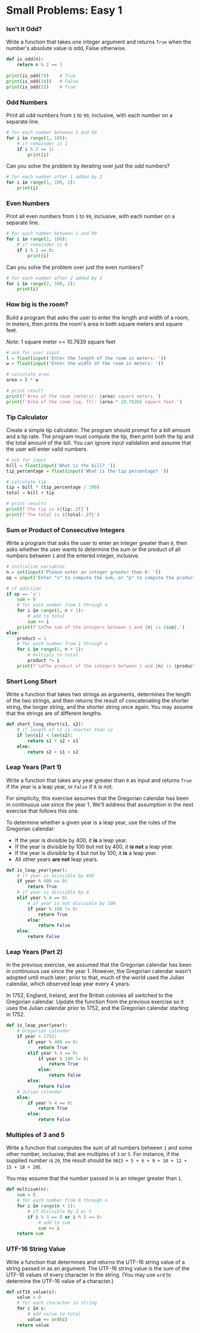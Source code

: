 # Small Problems: Easy 1

### Isn't it Odd?

Write a function that takes one integer argument and returns `True` when the number's absolute value is odd, False otherwise.

```python
def is_odd(n):
    return n % 2 == 1
    
print(is_odd(7))    # True
print(is_odd(10))   # False
print(is_odd(5))    # True
```

### Odd Numbers

Print all odd numbers from `1` to `99`, inclusive, with each number on a separate line.

```python
# for each number between 1 and 99
for i in range(1, 100):
    # if remainder is 1
    if i % 2 == 1:
        print(i)
```

Can you solve the problem by iterating over just the odd numbers?

```python
# for each number after 1 added by 2
for i in range(1, 100, 2):
    print(i)
```

### Even Numbers

Print all even numbers from `1` to `99`, inclusive, with each number on a separate line.

```python
# for each number between 1 and 99
for i in range(1, 100):
    # if remainder is 0
    if i % 2 == 0:
        print(i)
```

Can you solve the problem over just the even numbers?

```python
# for each number after 2 added by 2
for i in range(2, 100, 2):
    print(i)
```

### How big is the room?

Build a program that asks the user to enter the length and width of a  room, in meters, then prints the room's area in both square meters and  square feet.

*Note*: 1 square meter == 10.7639 square feet

```python
# ask for user input
l = float(input('Enter the length of the room in meters: '))
w = float(input('Enter the width of the room in meters: '))

# calculate area
area = l * w

# print result
print(f'Area of the room (meters): {area} square meters.')
print(f'Area of the room (sq. ft): {area * 10.7639} square feet.')
```

### Tip Calculator

Create a simple tip calculator. The program should prompt for a bill amount and a tip rate. The program must compute the tip, then print both the tip and the total amount of the bill. You can ignore input validation and assume that the user will enter valid numbers.

```python
# ask for input
bill = float(input('What is the bill? '))
tip_percentage = float(input('What is the tip percentage? '))

# calculate tip
tip = bill * (tip_percentage / 100)
total = bill + tip

# print results
print(f'The tip is ${tip:.2f}')
print(f'The total is ${total:.2f}')
```

### Sum or Product of Consecutive Integers

Write a program that asks the user to enter an integer greater than `0`, then asks whether the user wants to determine the sum or the product of all numbers between `1` and the entered integer, inclusive.

```python
# initialize variables
n = int(input('Please enter an integer greater than 0: '))
op = input('Enter "s" to compute the sum, or "p" to compute the product. ')

# if addition
if op == 's':
    sum = 0
    # for each number from 1 through n
    for i in range(1, n + 1):
        # add to total
        sum += i
    print(f'\nThe sum of the integers between 1 and {n} is {sum}.')
else:
    product = 1
    # for each number from 1 through n
    for i in range(1, n + 1):
        # multiply to total
        product *= i
    print(f'\nThe product of the integers between 1 and {n} is {product}.')
```

### Short Long Short

Write a function that takes two strings as arguments, determines the length of the two strings, and then returns the result of concatenating the shorter string, the longer string, and the shorter string once again. You may assume that the strings are of different lengths.

```python
def short_long_short(s1, s2):
    # if length of s1 is shorter than s2
    if len(s1) < len(s2):
        return s1 + s2 + s1
    else:
        return s2 + s1 + s2
```

### Leap Years (Part 1)

Write a function that takes any year greater than `0` as input and returns `True` if the year is a leap year, or `False` if it is not.

For simplicity, this exercise assumes that the Gregorian calendar has been in continuous use since the year 1. We'll address that assumption in the next exercise that follows this one.

To determine whether a given year is a leap year, use the rules of the Gregorian calendar:

- If the year is divisible by 400, it **is** a leap year.
- If the year is divisible by 100 but not by 400, it **is not** a leap year.
- If the year is divisible by 4 but not by 100, it **is** a leap year.
- All other years **are not** leap years.

```python
def is_leap_year(year):
    # if year is divisible by 400
    if year % 400 == 0:
        return True
    # if year is divisible by 4
    elif year % 4 == 0:
        # if year is not divisible by 100
        if year % 100 != 0:
            return True
        else:
            return False
    else: 
        return False
```

### Leap Years (Part 2)

In the previous exercise, we assumed that the Gregorian calendar has been in continuous use since the year 1. However, the Gregorian calendar wasn't adopted until much later; prior to that, much of the world used the Julian calendar, which observed leap year every 4 years. 

In 1752, England, Ireland, and the British colonies all switched to the Gregorian calendar. Update the function from the previous exercise so it uses the Julian calendar prior to 1752, and the Gregorian calendar starting in 1752.

```python
def is_leap_year(year):
    # Gregorian calendar
    if year > 1752:
        if year % 400 == 0:
            return True
        elif year % 4 == 0:
            if year % 100 != 0:
                return True
            else:
                return False
        else: 
            return False
    # Julian calendar
    else:
        if year % 4 == 0:
            return True
        else:
            return False
```

### Multiples of 3 and 5

Write a function that computes the sum of all numbers between `1` and some other number, inclusive, that are multiples of `3` or `5`. For instance, if the supplied number is `20`, the result should be `98`(`3 + 5 + 6 + 9 + 10 + 12 + 15 + 18 + 20`).

You may assume that the number passed in is an integer greater than `1`.

```python
def multisum(n):
    sum = 0
    # for each number from 0 through n
    for i in range(n + 1):
        # if divisible by 3 or 5
        if i % 3 == 0 or i % 5 == 0:
            # add to sum
            sum += i
    return sum
```

### UTF-16 String Value

Write a function that determines and returns the UTF-16 string value of a string passed in as an argument. The UTF-16 string value is the sum of the UTF-16 values of every character in the string. (You may use `ord` to determine the UTF-16 value of a character.)

```python
def utf16_value(s):
    value = 0
    # for each character in string
    for c in s:
        # add value to total
        value += ord(c)
    return value
```


